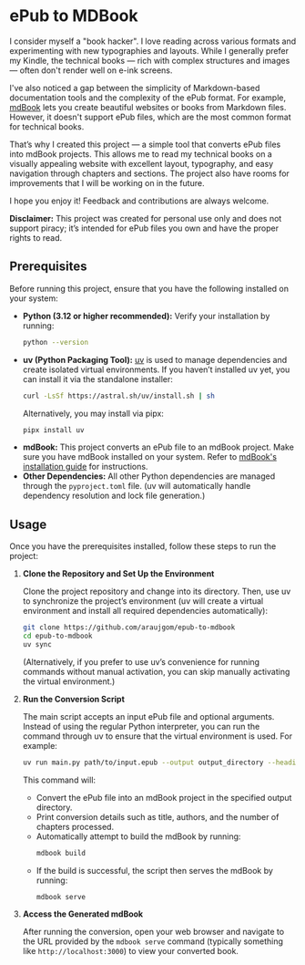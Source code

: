 # ePub to MDBook

I consider myself a "book hacker". I love reading across various formats and experimenting with new typographies and layouts. While I generally prefer my Kindle, the technical books — rich with complex structures and images — often don't render well on e-ink screens.

I've also noticed a gap between the simplicity of Markdown-based documentation tools and the complexity of the ePub format. For example, [mdBook](https://rust-lang.github.io/mdBook/) lets you create beautiful websites or books from Markdown files. However, it doesn't support ePub files, which are the most common format for technical books.

That’s why I created this project — a simple tool that converts ePub files into mdBook projects. This allows me to read my technical books on a visually appealing website with excellent layout, typography, and easy navigation through chapters and sections. The project also have rooms for improvements that I will be working on in the future.

I hope you enjoy it! Feedback and contributions are always welcome.

**Disclaimer:** This project was created for personal use only and does not support piracy; it’s intended for ePub files you own and have the proper rights to read.

## Prerequisites

Before running this project, ensure that you have the following installed on your system:

- **Python (3.12 or higher recommended):**
  Verify your installation by running:
  ```bash
  python --version
  ```
- **uv (Python Packaging Tool):**
  [uv](https://astral.sh/blog/uv) is used to manage dependencies and create isolated virtual environments. If you haven’t installed uv yet, you can install it via the standalone installer:
  ```bash
  curl -LsSf https://astral.sh/uv/install.sh | sh
  ```
  Alternatively, you may install via pipx:
  ```bash
  pipx install uv
  ```
- **mdBook:**
  This project converts an ePub file to an mdBook project. Make sure you have mdBook installed on your system. Refer to [mdBook's installation guide](https://rust-lang.github.io/mdBook/guide/installation.html) for instructions.
- **Other Dependencies:**
  All other Python dependencies are managed through the `pyproject.toml` file. (uv will automatically handle dependency resolution and lock file generation.)

## Usage

Once you have the prerequisites installed, follow these steps to run the project:

1. **Clone the Repository and Set Up the Environment**

   Clone the project repository and change into its directory. Then, use uv to synchronize the project’s environment (uv will create a virtual environment and install all required dependencies automatically):
   ```bash
   git clone https://github.com/araujgom/epub-to-mdbook
   cd epub-to-mdbook
   uv sync
   ```
   (Alternatively, if you prefer to use uv’s convenience for running commands without manual activation, you can skip manually activating the virtual environment.)

2. **Run the Conversion Script**

   The main script accepts an input ePub file and optional arguments. Instead of using the regular Python interpreter, you can run the command through uv to ensure that the virtual environment is used. For example:
   ```bash
   uv run main.py path/to/input.epub --output output_directory --heading_style ATX
   ```
   This command will:
   - Convert the ePub file into an mdBook project in the specified output directory.
   - Print conversion details such as title, authors, and the number of chapters processed.
   - Automatically attempt to build the mdBook by running:
     ```bash
     mdbook build
     ```
   - If the build is successful, the script then serves the mdBook by running:
     ```bash
     mdbook serve
     ```

3. **Access the Generated mdBook**

   After running the conversion, open your web browser and navigate to the URL provided by the `mdbook serve` command (typically something like `http://localhost:3000`) to view your converted book.
